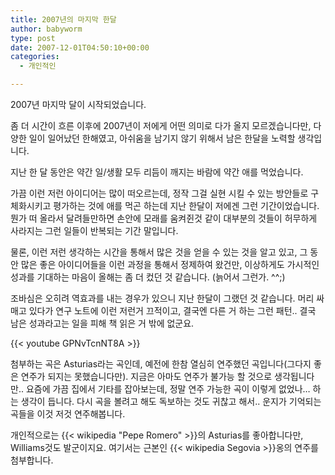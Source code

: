 ```yaml
---
title: 2007년의 마지막 한달
author: babyworm
type: post
date: 2007-12-01T04:50:10+00:00
categories:
  - 개인적인

---
```

2007년 마지막 달이 시작되었습니다.

좀 더 시간이 흐른 이후에 2007년이 저에게 어떤 의미로 다가 올지 모르겠습니다만, 다양한 일이 일어났던 한해였고, 아쉬움을 남기지 않기 위해서 남은 한달을 노력할 생각입니다.

지난 한 달 동안은 약간 일/생활 모두 리듬이 깨지는 바람에 약간 애를 먹었습니다.

가끔 이런 저런 아이디어는 많이 떠오르는데, 정작 그걸 실현 시킬 수 있는 방안들로 구체화시키고 평가하는 것에 애를 먹곤 하는데 지난 한달이 저에겐 그런 기간이었습니다. 뭔가 떠 올라서 달려들만하면 손안에 모래를 움켜쥔것 같이 대부분의 것들이 허무하게 사라지는 그런 일들이 반복되는 기간 말입니다.

물론, 이런 저런 생각하는 시간을 통해서 많은 것을 얻을 수 있는 것을 알고 있고, 그 동안 많은 좋은 아이디어들을 이런 과정을 통해서 정제하여 왔건만, 이상하게도 가시적인 성과를 기대하는 마음이 올해는 좀 더 컸던 것 같습니다. (늙어서 그런가. ^^;)

조바심은 오히려 역효과를 내는 경우가 있으니 지난 한달이 그랬던 것 같습니다. 머리 싸 매고 있다가 연구 노트에 이런 저런거 끄적이고, 결국엔 다른 거 하는 그런 패턴.. 결국 남은 성과라고는 일을 피해 책 읽은 거 밖에 없군요.

{{< youtube GPNvTcnNT8A >}}

첨부하는 곡은 Asturias라는 곡인데, 예전에 한참 열심히 연주했던 곡입니다(그다지 좋은 연주가 되지는 못했습니다만). 지금은 아마도 연주가 불가능 할 것으로 생각됩니다만.. 요즘에 가끔 집에서 기타를 잡아보는데, 정말 연주 가능한 곡이 이렇게 없었나&#8230; 하는 생각이 듭니다. 다시 곡을 볼려고 해도 독보하는 것도 귀찮고 해서.. 운지가 기억되는 곡들을 이것 저것 연주해봅니다.

개인적으로는 {{< wikipedia "Pepe Romero" >}}의 Asturias를 좋아합니다만, Williams것도 발군이지요. 여기서는 근본인 {{< wikipedia Segovia >}}옹의 연주를 첨부합니다.
